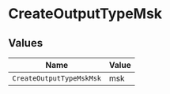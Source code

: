 # CreateOutputTypeMsk


## Values

| Name                     | Value                    |
| ------------------------ | ------------------------ |
| `CreateOutputTypeMskMsk` | msk                      |